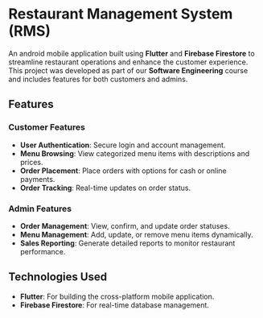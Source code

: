 # Restaurant Management System (RMS)  

An android mobile application built using **Flutter** and **Firebase Firestore** to streamline restaurant operations and enhance the customer experience. This project was developed as part of our **Software Engineering** course and includes features for both customers and admins.  

## Features  

### Customer Features  
- **User Authentication**: Secure login and account management.  
- **Menu Browsing**: View categorized menu items with descriptions and prices.  
- **Order Placement**: Place orders with options for cash or online payments.  
- **Order Tracking**: Real-time updates on order status.  

### Admin Features  
- **Order Management**: View, confirm, and update order statuses.  
- **Menu Management**: Add, update, or remove menu items dynamically.  
- **Sales Reporting**: Generate detailed reports to monitor restaurant performance.  

## Technologies Used  
- **Flutter**: For building the cross-platform mobile application.  
- **Firebase Firestore**: For real-time database management.  


